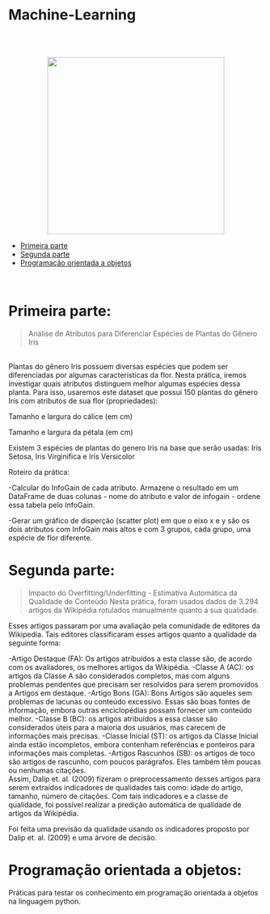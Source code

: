 # Machine-Learning
</br>

</br>
<p align="center">
  <img src="https://super.abril.com.br/wp-content/uploads/2016/09/super_imggato_digitando_0.gif" width="350">
</p>


<!--ts-->   
   * [Primeira parte](#primeira-parte)
   * [Segunda parte](#segunda-parte)
   * [Programação orientada a objetos](#programacao-orientada-a-objetos)    
<!--te-->

</br>

Primeira parte:
============
>  Análise de Atributos para Diferenciar Espécies de Plantas do Gênero Iris
</br>
Plantas do gênero Iris possuem diversas espécies que podem ser diferenciadas por algumas caracteristicas da flor. Nesta prática, iremos investigar quais atributos distinguem melhor algumas espécies dessa planta. Para isso, usaremos este dataset que possui 150 plantas do gênero Iris com atributos de sua flor (propriedades):</br>

Tamanho e largura do cálice (em cm)</br>

Tamanho e largura da pétala (em cm)</br>

Existem 3 espécies de plantas do genero Iris na base que serão usadas: Iris Setosa, Iris Virginifica e Iris Versicolor</br>

Roteiro da prática:</br>

-Calcular do InfoGain de cada atributo. Armazene o resultado em um DataFrame de duas colunas - nome do atributo e valor de infogain - ordene essa tabela pelo InfoGain.</br>

-Gerar um gráfico de disperção (scatter plot) em que o eixo x e y são os dois atributos com InfoGain mais altos e com 3 grupos, cada grupo, uma espécie de flor diferente.</br>




Segunda parte:
============
> Impacto do Overfitting/Underfitting - Estimativa Automática da Qualidade de Conteúdo
Nesta prática, foram usados dados de 3.294 artigos da Wikipédia rotulados manualmente quanto a sua qualidade.</br>

Esses artigos passaram por uma avaliação pela comunidade de editores da Wikipedia. Tais editores classificaram esses artigos quanto a qualidade da seguinte forma:</br>

-Artigo Destaque (FA): Os artigos atribuídos a esta classe são, de acordo com os avaliadores, os melhores artigos da Wikipédia.
-Classe A (AC): os artigos da Classe A são considerados completos, mas com alguns problemas pendentes que precisam ser resolvidos para serem promovidos a Artigos em destaque.
-Artigo Bons (GA): Bons Artigos são aqueles sem problemas de lacunas ou conteúdo excessivo. Essas são boas fontes de informação, embora outras enciclopédias possam fornecer um conteúdo melhor.
-Classe B (BC): os artigos atribuídos a essa classe são considerados úteis para a maioria dos usuários, mas carecem de informações mais precisas.
-Classe Inicial (ST): os artigos da Classe Inicial ainda estão incompletos, embora contenham referências e ponteiros para informações mais completas.
-Artigos Rascunhos (SB): os artigos de toco são artigos de rascunho, com poucos parágrafos. Eles também têm poucas ou nenhumas citações. </br>
Assim, Dalip et. al. (2009) fizeram o preprocessamento desses artigos para serem extraídos indicadores de qualidades tais como: idade do artigo, tamanho, número de citações. Com tais indicadores e a classe de qualidade, foi possível realizar a predição automática de qualidade de artigos da Wikipédia.</br>

Foi feita uma previsão da qualidade usando os indicadores proposto por Dalip et. al. (2009) e uma árvore de decisão.


Programação orientada a objetos:
============
Práticas para testar os conhecimento em programação orientada a objetos na linguagem python.
